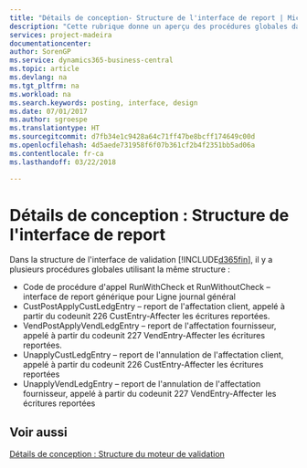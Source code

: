 ```yaml
---
title: "Détails de conception- Structure de l'interface de report | Microsoft Docs"
description: "Cette rubrique donne un aperçu des procédures globales dans la structure de l'interface de report."
services: project-madeira
documentationcenter: 
author: SorenGP
ms.service: dynamics365-business-central
ms.topic: article
ms.devlang: na
ms.tgt_pltfrm: na
ms.workload: na
ms.search.keywords: posting, interface, design
ms.date: 07/01/2017
ms.author: sgroespe
ms.translationtype: HT
ms.sourcegitcommit: d7fb34e1c9428a64c71ff47be8bcff174649c00d
ms.openlocfilehash: 4d5aede731958f6f07b361cf2b4f2351bb5ad06a
ms.contentlocale: fr-ca
ms.lasthandoff: 03/22/2018

---
```

# <a name="design-details-posting-interface-structure"></a>Détails de conception : Structure de l'interface de report
Dans la structure de l'interface de validation [!INCLUDE[d365fin](includes/d365fin_md.md)], il y a plusieurs procédures globales utilisant la même structure :  
  
* Code de procédure d'appel RunWithCheck et RunWithoutCheck – interface de report générique pour Ligne journal général  
* CustPostApplyCustLedgEntry – report de l'affectation client, appelé à partir du codeunit 226 CustEntry-Affecter les écritures reportées.  
* VendPostApplyVendLedgEntry – report de l'affectation fournisseur, appelé à partir du codeunit 227 VendEntry-Affecter les écritures reportées.  
* UnapplyCustLedgEntry – report de l'annulation de l'affectation client, appelé à partir du codeunit 226 CustEntry-Affecter les écritures reportées  
* UnapplyVendLedgEntry – report de l'annulation de l'affectation fournisseur, appelé à partir du codeunit 227 VendEntry-Affecter les écritures reportées  
  
## <a name="see-also"></a>Voir aussi  
[Détails de conception : Structure du moteur de validation](design-details-posting-engine-structure.md)
